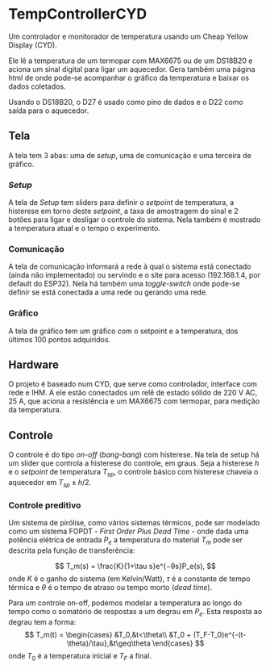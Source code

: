 # TempControllerCYD
 Um controlador e monitorador de temperatura usando um Cheap Yellow Display (CYD).

Ele lê a temperatura de um termopar com MAX6675 ou de um DS18B20 e aciona um sinal digital para ligar um aquecedor. Gera também uma página html de onde pode-se acompanhar o gráfico da temperatura e baixar os dados coletados.

 Usando o DS18B20, o D27 é usado como pino de dados e o D22 como saída para o aquecedor.

## Tela
A tela tem 3 abas: uma de *setup*, uma de comunicação e uma terceira de gráfico.

### *Setup*
A tela de *Setup* tem sliders para definir o *setpoint* de temperatura, a histerese em torno deste *setpoint*, a taxa de amostragem do sinal e 2 botões para ligar e desligar o controle do sistema. Nela também é mostrado a temperatura atual e o tempo o experimento.

### Comunicação
A tela de comunicação informará a rede à qual o sistema está conectado (ainda não implementado) ou servindo e o site para acesso (192.168.1.4, por default do ESP32). Nela há também uma *toggle-switch* onde pode-se definir se está conectada a uma rede ou gerando uma rede.

### Gráfico
A tela de gráfico tem um gráfico com o setpoint e a temperatura, dos últimos 100 pontos adquiridos.

## Hardware

O projeto é baseado num CYD, que serve como controlador, interface com rede e IHM. A ele estão conectados um relê de estado sólido de 220 V AC, 25 A, que aciona a resistência e um MAX6675 com termopar, para medição da temperatura.

## Controle

O controle é do tipo *on-off* (*bang-bang*) com histerese. Na tela de setup há um slider que controla a histerese do controle, em graus. Seja a histerese $h$ e o *setpoint* de temperatura $T_{sp}$, o controle básico com histerese chaveia o aquecedor em $T_{sp} \pm h/2$.

### Controle preditivo
Um sistema de pirólise, como vários sistemas térmicos, pode ser modelado como um sistema FOPDT - *First Order Plus Dead Time* - onde dada uma potência elétrica de entrada $P_e$ a temperatura do material $T_m$ pode ser descrita pela função de transferência:

$$
T_m(s) = \frac{K}{1+\tau s}e^{−θs}P_e(s),
$$
onde $K$ é o ganho do sistema (em Kelvin/Watt), $\tau$ é a constante de tempo térmica e $\theta$ é o tempo de atraso ou tempo morto (*dead time*).

Para um controle on-off, podemos modelar a temperatura ao longo do tempo como o somatório de respostas a um degrau em $P_e$. Esta resposta ao degrau tem a forma:
$$
T_m(t) = \begin{cases}
    &T_0,&t<\theta\\
    &T_0 + (T_F-T_0)e^{-(t-\theta)/\tau},&t\geq\theta
    \end{cases}
$$
onde $T_0$ é a temperatura inicial e $T_F$ a final.